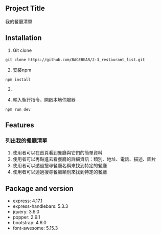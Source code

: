 ## Project Title
我的餐廳清單
## Installation
1. Git clone
```
git clone https://github.com/BAGEBEAR/2-3_restaurant_list.git
```
2. 安裝npm
```
npm install
```
3. 

3. 輸入執行指令，開啟本地伺服器
```
npm run dev
```
## Features
### 列出我的餐廳清單
1. 使用者可以在首頁看到餐廳與它們的簡單資料
2. 使用者可以再點進去看餐廳的詳細資訊：類別、地址、電話、描述、圖片
3. 使用者可以透過搜尋餐廳名稱來找到特定的餐廳
4. 使用者可以透過搜尋餐廳類別來找到特定的餐廳

## Package and version
* express: 4.17.1
* express-handlebars: 5.3.3
* jquery: 3.6.0
* popper: 2.9.1
* bootstrap: 4.6.0
* font-awesome: 5.15.3